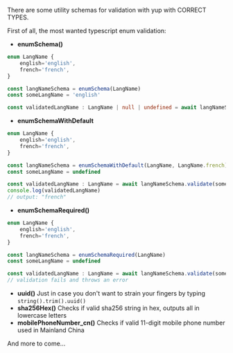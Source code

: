 There are some utility schemas for validation with yup with CORRECT TYPES.

First of all, the most wanted typescript enum validation: 
- **enumSchema()**
```typescript
enum LangName {
	english='english',
	french='french',
}

const langNameSchema = enumSchema(LangName)
const someLangName = 'english'

const validatedLangName : LangName | null | undefined = await langNameSchema.validate(someLangName)
```

- **enumSchemaWithDefault**
```typescript
enum LangName {
	english='english',
	french='french',
}

const langNameSchema = enumSchemaWithDefault(LangName, LangName.french)
const someLangName = undefined

const validatedLangName : LangName = await langNameSchema.validate(someLangName)
console.log(validatedLangName)
// output: "french"
```

- **enumSchemaRequired()**
``` typescript
enum LangName {
	english='english',
	french='french',
}

const langNameSchema = enumSchemaRequired(LangName)
const someLangName = undefined

const validatedLangName : LangName = await langNameSchema.validate(someLangName)
// validation fails and throws an error
```

- **uuid()**
Just in case you don't want to strain your fingers by typing `string().trim().uuid()`
- **sha256Hex()**
Checks if valid sha256 string in hex, outputs all in lowercase letters
- **mobilePhoneNumber_cn()**
Checks if valid 11-digit mobile phone number used in Mainland China

And more to come...